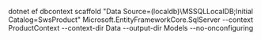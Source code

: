 dotnet ef dbcontext scaffold "Data Source=(localdb)\MSSQLLocalDB;Initial Catalog=SwsProduct" Microsoft.EntityFrameworkCore.SqlServer --context ProductContext --context-dir Data --output-dir Models --no-onconfiguring
